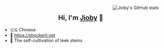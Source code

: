 <img align="right" src="https://github-readme-stats.vercel.app/api?username=shockerli&show_icons=true&icon_color=0366d6&text_color=ffffff&bg_color=000000&hide_title=true" alt="Jioby's GitHub stats" />

<h2 align="center">Hi, I'm <a href="https://shockerli.net">Jioby</a> 🎉</h1>

- 🇨🇳 Chinese
- 📝 https://shockerli.net
- 🥬 The self-cultivation of leek stems
